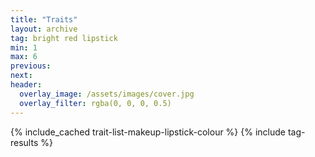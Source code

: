```yaml
---
title: "Traits"
layout: archive
tag: bright red lipstick
min: 1
max: 6
previous:
next:
header:
  overlay_image: /assets/images/cover.jpg
  overlay_filter: rgba(0, 0, 0, 0.5)
---
```

{% include_cached trait-list-makeup-lipstick-colour %}
{% include tag-results %}
